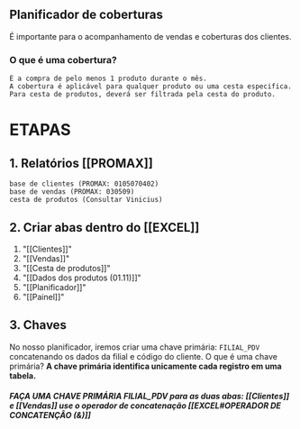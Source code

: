 ## Planificador de coberturas
É importante para o acompanhamento de vendas e coberturas dos clientes.
### O que é uma cobertura? 
	É a compra de pelo menos 1 produto durante o mês.
	A cobertura é aplicável para qualquer produto ou uma cesta especifica.
	Para cesta de produtos, deverá ser filtrada pela cesta do produto. 
# ETAPAS
## 1. Relatórios [[PROMAX]]
	base de clientes (PROMAX: 0105070402)
	base de vendas (PROMAX: 030509)
	cesta de produtos (Consultar Vinicius)

## 2. Criar abas dentro do [[EXCEL]]
1. "[[Clientes]]"
2. "[[Vendas]]"
3. "[[Cesta de produtos]]"
4. "[[Dados dos produtos (01.11)]]"
5. "[[Planificador]]"
6. "[[Painel]]"

## 3. Chaves
No nosso planificador, iremos criar uma chave primária: ``FILIAL_PDV`` concatenando os dados da filial e código do cliente. 
	O que é uma chave primária? **A chave primária identifica unicamente cada registro em uma tabela.**
##### FAÇA UMA CHAVE PRIMÁRIA FILIAL_PDV para as duas abas: [[Clientes]] e [[Vendas]] use o operador de concatenação [[EXCEL#OPERADOR DE CONCATENÇÂO (&)]]


